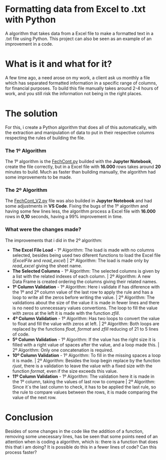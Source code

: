 # Formatting data from Excel to .txt with Python
A algorithm that takes data from a Excel file to make a formatted text in a .txt file using Python.
This project can also be seen as an example of an improvement in a code.
# What is it and what for it?
A few time ago, a need arose on my work, a client ask us monthly a file which has separated formatted information in a specific range of columns, for financial purposes.
To build this file manually takes around 2-4 hours of work, and you still risk the information not being in the right places.
# The solution
For this, i create a Python algorithm that does all of this automatically, with the extraction and manipulation of data to put in their respective columns respecting the rules of building the file.
### The 1º Algorithm
The 1º algorithm is the [FechCont.py](https://github.com/BrunoPanassi/Python_Excel_to_Txt/blob/master/FechCont.py) builded with the **Jupyter Notebook**, create the file correctly, but in a Excel file with **16.000** rows takes around **20** minutes to build. Much as faster than building manually, the algorithm had some improvements to be made.
### The 2º Algorithm
The [FechCont_V2.py](https://github.com/BrunoPanassi/Python_Excel_to_Txt/blob/master/FechCont_V2.py) file was also builded in **Jupyter Notebook** and had some adjustments in **VS Code**.
Fixing the bugs of the 1º algorithm and having some few lines less, the algorithm process a Excel file with **16.000** rows in **0,10** seconds, having a 99% improvement in time.
### What were the changes made?
The improvements that i did in the 2º algorithm:
* **The Excel File Load** - 1º Algorithm: The load is made with no columns selected, besides being used two diferent functions to load the Excel file (*ExcelFile* and *read_excel*) | 2º Algorithm: The load is made only by *read_excel* giving the sheet name.
* **The Selected Columns** - 1º Algorithm: The selected columns is given by a list with the related indexes of each column. | 2º Algorithm: A new Data Frame is created ordering the columns giving their related names.
* **1º Column Validation** - 1º Algorithm: Here i validate if has diference with the 1º and 2º column value of the last row to apply the rule and has a loop to write all the zeros before writing the value. | 2º Algorithm: The validations about the size of the value it is made in fewer lines and there is no need to unnecessary values convertions. The loop to fill the value with zeros at the left it is made with the function *zfill*.
* **4º Column Validation** - 1º Algorithm: Has two loops to convert the value to float and fill the value with zeros at left. | 2º Algorithm: Both loops are replaced by the functions *float*, *format* and *zfill* reducing of 21 to 5 lines of code.
* **5º Column Validation** - 1º Algorithm: If the value has the right size it is filled with a right value of spaces after the value, and a loop made this. | 2º Algorithm: Only one concatenation is required.
* **10º Column Validation** - 1º Algorithm: To fill in the missing spaces a loop it is made. | 2º Algorithm: Besides the loop begin replace by the function *rjust*, there is a validation to leave the value with a fixed size with the function *format*, even if the size exceeds this value.
* **11º Column Validation** - 1º Algorithm: The validation here it is made in the 1º column, taking the values of last row to compare | 2º Algorithm: Since it´s the last column to check, it has to be applied the last rule, so the rule to compare values between the rows, it is made comparing the value of the next row.
# Conclusion
Besides of some changes in the code like the addition of a function, removing some unecessary lines, has be seen that some points need of an attention when is coding a algorithm, which is: there is a function that does this that i am doing? It is possible do this in a fewer lines of code? Can this process faster?  
